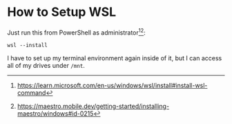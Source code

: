 # How to Setup WSL

Just run this from PowerShell as administrator[^1][^2]:
```
wsl --install
```

I have to set up my terminal environment again inside of it, but I can access all of my drives under `/mnt`.


[^1]: https://learn.microsoft.com/en-us/windows/wsl/install#install-wsl-command
[^2]: https://maestro.mobile.dev/getting-started/installing-maestro/windows#id-0215